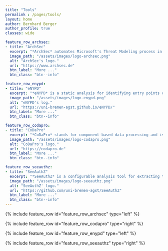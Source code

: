 ```yaml
---
title: "Tools"
permalink : /pages/tools/
layout: home
author: Bernhard Berger
author_profile: true
classes: wide

feature_row_archsec:
- title: "ArchSec"
  excerpt: "*ArchSec* automates Microsoft's Threat Modeling process in two ways: First, it automatically extracts architectural views for component-based software systems. Second, it is capable of automatically identifying security flaws in architectural views."
  image_path: "/assets/images/logo-archsec.png"
  alt: "ArchSec's logo."
  url: "https://www.archsec.de"
  btn_label: "More ..."
  btn_class: "btn--info"

feature_row_enypd:
- title: "eNYPD"
  excerpt: "*eNYPD* is a static analysis for identifying entry points of applications. An entry point is any method that an external user or system can control directly. The information on entry points is necessary in many different security analyses, such as Threat Modeling, input validation analyses, or security metrics."
  image_path: "/assets/images/logo-enypd.png"
  alt: "eNYPD's log."
  url: "https://uni-bremen-agst.github.io/eNYPD/"
  btn_label: "More ..."
  btn_class: "btn--info"

feature_row_codapro:
- title: "CoDaPro"
  excerpt: "*CoDaPro* stands for component-based data processing and is a tool for data measurement, filtering, and preparation."
  image_path: "/assets/images/logo-codapro.png"
  alt: "CoDaPro's logo."
  url: "https://codapro.de"
  btn_label: "More ..."
  btn_class: "btn--info"

feature_row_seeauthz:
- title: "SeeAuthZ"
  excerpt: "*SeeAuthZ* is a configurable analysis tool for extracting the implemented authorization policy. Therefore, it extracts the authorization facts the program enforces while accessing a sensitive resource. This information can be used to re-document the authorization policy if the developers lost it or never wrote it  down or compare the implemented authorization policy with the planned policy to identify divergences."
  image_path: "/assets/images/logo-seeauthz.png"
  alt: "SeeAuthZ' logo."
  url: "https://github.com/uni-bremen-agst/SeeAuthZ"
  btn_label: "More ..."
  btn_class: "btn--info"
---
```


{% include feature_row id="feature_row_archsec" type="left" %}

{% include feature_row id="feature_row_codapro" type="right" %}

{% include feature_row id="feature_row_enypd" type="left" %}

{% include feature_row id="feature_row_seeauthz" type="right" %}
